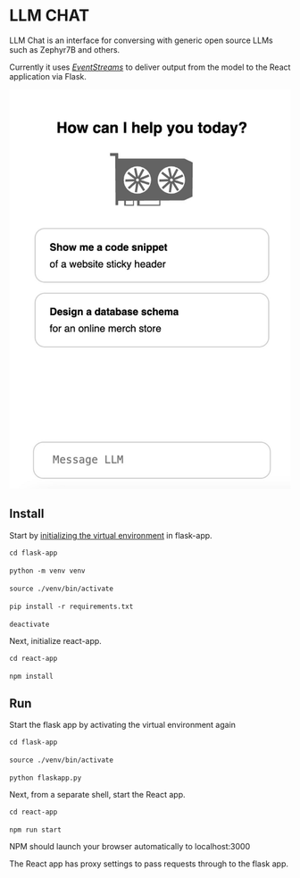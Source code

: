 # LLM CHAT

LLM Chat is an interface for conversing with generic open source LLMs such as Zephyr7B and others.

Currently it uses *[EventStreams](https://gist.github.com/kezzico/29c23039d43f2a6790afccd451a3375a)* to deliver output from the model to the React application via Flask.

![Alt text](screenshot.jpg)

## Install

Start by [initializing the virtual environment](https://gist.github.com/kezzico/a16ebbee1573c3a177165e5c789fb141) in flask-app.

```
cd flask-app

python -m venv venv

source ./venv/bin/activate

pip install -r requirements.txt

deactivate
```

Next, initialize react-app.

```
cd react-app

npm install
```


## Run

Start the flask app by activating the virtual environment again

```
cd flask-app

source ./venv/bin/activate

python flaskapp.py
```

Next, from a separate shell, start the React app. 

```
cd react-app

npm run start
```

NPM should launch your browser automatically to localhost:3000

The React app has proxy settings to pass requests through to the flask app.
